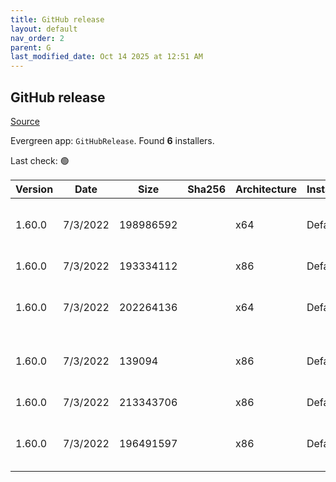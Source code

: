 ```yaml
---
title: GitHub release
layout: default
nav_order: 2
parent: G
last_modified_date: Oct 14 2025 at 12:51 AM
---
```


## GitHub release

[Source](https://github.com/)

Evergreen app: `GitHubRelease`. Found **6** installers.

Last check: 🟢

| Version | Date     | Size      | Sha256 | Architecture | InstallerType | Type | URI                                                                                                                                                        |
| ------- | -------- | --------- | ------ | ------------ | ------------- | ---- | ---------------------------------------------------------------------------------------------------------------------------------------------------------- |
| 1.60.0  | 7/3/2022 | 198986592 |        | x64          | Default       | exe  | [https://github.com/atom/atom/releases/download/v1.60.0/AtomSetup-x64.exe](https://github.com/atom/atom/releases/download/v1.60.0/AtomSetup-x64.exe)       |
| 1.60.0  | 7/3/2022 | 193334112 |        | x86          | Default       | exe  | [https://github.com/atom/atom/releases/download/v1.60.0/AtomSetup.exe](https://github.com/atom/atom/releases/download/v1.60.0/AtomSetup.exe)               |
| 1.60.0  | 7/3/2022 | 202264136 |        | x64          | Default       | zip  | [https://github.com/atom/atom/releases/download/v1.60.0/atom-x64-windows.zip](https://github.com/atom/atom/releases/download/v1.60.0/atom-x64-windows.zip) |
| 1.60.0  | 7/3/2022 | 139094    |        | x86          | Default       | zip  | [https://github.com/atom/atom/releases/download/v1.60.0/atom-mac-symbols.zip](https://github.com/atom/atom/releases/download/v1.60.0/atom-mac-symbols.zip) |
| 1.60.0  | 7/3/2022 | 213343706 |        | x86          | Default       | zip  | [https://github.com/atom/atom/releases/download/v1.60.0/atom-mac.zip](https://github.com/atom/atom/releases/download/v1.60.0/atom-mac.zip)                 |
| 1.60.0  | 7/3/2022 | 196491597 |        | x86          | Default       | zip  | [https://github.com/atom/atom/releases/download/v1.60.0/atom-windows.zip](https://github.com/atom/atom/releases/download/v1.60.0/atom-windows.zip)         |
